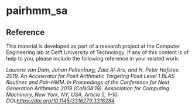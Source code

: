 # pairhmm_sa


## Reference
This material is developed as part of a research project at the Computer Engineering lab at Delft University of Technology. If any of this content is of help to you, please include the following reference in your related work:

*Laurens van Dam, Johan Peltenburg, Zaid Al-Ars, and H. Peter Hofstee. 2019. An Accelerator for Posit Arithmetic Targeting Posit Level 1 BLAS Routines and Pair-HMM. In Proceedings of the Conference for Next Generation Arithmetic 2019 (CoNGA’19). Association for Computing Machinery, New York, NY, USA, Article 5, 1–10. DOI:https://doi.org/10.1145/3316279.3316284*
